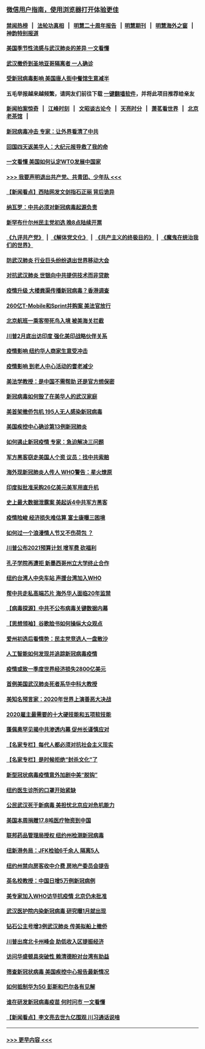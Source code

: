 ### [微信用户指南，使用浏览器打开体验更佳](https://github.com/gfw-breaker/banned-news1/blob/master/indexes/wechat-guide.md?t=0)
#### [禁闻热榜](热点新闻.md?t=0)  &nbsp;&nbsp;|&nbsp;&nbsp; [法轮功真相](https://github.com/gfw-breaker/truth/blob/master/README.md?t=0) &nbsp;&nbsp;|&nbsp;&nbsp; [明慧二十周年报告](https://github.com/gfw-breaker/mh-reports/blob/master/README.md?t=0) &nbsp;&nbsp;|&nbsp;&nbsp;[明慧期刊](https://github.com/gfw-breaker/mh-qikan) &nbsp;&nbsp;|&nbsp;&nbsp; [明慧海外之窗](https://github.com/gfw-breaker/mh-news/blob/master/README.md?t=0) &nbsp;&nbsp;|&nbsp;&nbsp; [神韵特别报道](https://github.com/gfw-breaker/mh-news/blob/master/shenyun.md?t=0)
#### [美国季节性流感与武汉肺炎的差异 一文看懂](../pages/nsc412/n11862428.md?t=02121144) 
#### [武汉撤侨到圣地亚哥隔离者 一人确诊](../pages/nsc412/n11862460.md?t=02121144) 
#### [受新冠病毒影响 美国唐人街中餐馆生意减半](../pages/nsc412/n11861940.md?t=02121144) 
#### 五毛举报越来越频繁，请网友们前往下载 [一键翻墙软件](https://github.com/gfw-breaker/ssr-accounts)，并将此项目推荐给亲友
#### [新闻拍案惊奇](https://github.com/gfw-breaker/banned-news1/blob/master/pages/link4.md) &nbsp;&nbsp;|&nbsp;&nbsp; [江峰时刻](https://github.com/gfw-breaker/banned-news1/blob/master/pages/link4.md) &nbsp;&nbsp;|&nbsp;&nbsp; [文昭谈古论今](https://github.com/gfw-breaker/banned-news1/blob/master/pages/link4.md) &nbsp;&nbsp;|&nbsp;&nbsp; [天亮时分](https://github.com/gfw-breaker/banned-news1/blob/master/pages/link4.md) &nbsp;&nbsp;|&nbsp;&nbsp; [萧茗看世界](https://github.com/gfw-breaker/banned-news1/blob/master/pages/link4.md) &nbsp;&nbsp;|&nbsp;&nbsp; [北京老茶馆](https://github.com/gfw-breaker/banned-news1/blob/master/pages/link4.md) &nbsp;&nbsp;|&nbsp;&nbsp; 
#### [新冠病毒冲击 专家：让外界看清了中共](../pages/nsc412/n11862280.md?t=02121144) 
#### [回国四天返美华人：大纪元报导救了我的命](../pages/nsc412/n11862181.md?t=02121144) 
#### [一文看懂 美国如何认定WTO发展中国家](../pages/nsc412/n11862051.md?t=02121144) 
#### [>>> 我要声明退出共产党、共青团、少年队 <<<](https://github.com/begood0513/goodnews/blob/master/quit/letter.md) 
#### [【新闻看点】西陆网发文剑指石正丽 背后诡异](../pages/nsc412/n11861792.md?t=02121144) 
#### [纳瓦罗：中共必须对新冠病毒起源负责](../pages/nsc412/n11861810.md?t=02121144) 
#### [新罕布什尔州民主党初选 晚8点陆续开票](../pages/nsc412/n11861872.md?t=02121144) 
#### [《九评共产党》](https://github.com/begood0513/9ping.md/blob/master/README.md) &nbsp;|&nbsp; [《解体党文化》](../../../../jtdwh.md/blob/master/README.md)  &nbsp;|&nbsp; [《共产主义的终极目的》](../../../../gczydzjmd.md/blob/master/README.md) &nbsp;|&nbsp; [《魔鬼在统治我们的世界》](../../../../mgztzwmdsj.md/blob/master/README.md) 
#### [防武汉肺炎 行业巨头纷纷退出世界移动大会](../pages/nsc412/n11861795.md?t=02121144) 
#### [对抗武汉肺炎 世银向中共提供技术而非贷款](../pages/nsc412/n11861652.md?t=02121144) 
#### [疫情升级 大楼粪渠传播新冠病毒？香港调查](../pages/nsc412/n11861556.md?t=02121144) 
#### [260亿T-Mobile和Sprint并购案 美法官放行](../pages/nsc412/n11861511.md?t=02121144) 
#### [北京航班一乘客带死鸟入境 被美海关拦截](../pages/nsc412/n11861317.md?t=02121144) 
#### [川普2月底出访印度 强化美印战略伙伴关系](../pages/nsc412/n11860557.md?t=02121144) 
#### [疫情影响  纽约华人商家生意受冲击](../pages/nsc412/n11860284.md?t=02121144) 
#### [疫情影响  到老人中心活动的耆老减少](../pages/nsc412/n11860199.md?t=02121144) 
#### [美法学教授：是中国不需帮助 还是官方想保密](../pages/nsc412/n11859492.md?t=02121144) 
#### [新冠病毒如何毁了在美华人的武汉家庭](../pages/nsc412/n11859524.md?t=02121144) 
#### [美首架撤侨包机 195人无人感染新冠病毒](../pages/nsc412/n11859908.md?t=02121144) 
#### [美国疾控中心确诊第13例新冠肺炎](../pages/nsc412/n11859966.md?t=02121144) 
#### [如何遏止新冠疫情 专家：急迫解决三问题](../pages/nsc412/n11859685.md?t=02121144) 
#### [军方黑客窃走美国人个资 议员：找中共索赔](../pages/nsc412/n11859371.md?t=02121144) 
#### [海外现新冠肺炎人传人 WHO警告：星火燎原](../pages/nsc412/n11859252.md?t=02121144) 
#### [印度拟批准采购26亿美元美军用直升机](../pages/nsc412/n11859143.md?t=02121144) 
#### [史上最大数据泄露案 美起诉4中共军方黑客](../pages/nsc412/n11859115.md?t=02121144) 
#### [疫情险峻 经济损失难估算 富士康曝三困境](../pages/nsc412/n11859120.md?t=02121144) 
#### [如何过一个浪漫情人节又不伤荷包 ？](../pages/nsc412/n11858969.md?t=02121144) 
#### [川普公布2021预算计划 增军费 砍福利](../pages/nsc412/n11859012.md?t=02121144) 
#### [孔子学院再遭拒 新墨西哥州立大学终止合作](../pages/nsc412/n11858661.md?t=02121144) 
#### [纽约台湾人中央车站  声援台湾加入WHO](../pages/nsc412/n11857757.md?t=02121144) 
#### [帮中共走私高端芯片 海外华人面临20年监禁](../pages/nsc412/n11855016.md?t=02121144) 
#### [【病毒探源】中共不公布病毒关键数据内幕](../pages/nsc412/n11856584.md?t=02121144) 
#### [【思想领袖】谷歌脸书如何操纵大众观点](../pages/nsc412/n11680874.md?t=02121144) 
#### [爱州初选后看情势：民主党竞选人一盘散沙](../pages/nsc412/n11856557.md?t=02121144) 
#### [人工智能如何发现并追踪新冠病毒疫情](../pages/nsc412/n11856398.md?t=02121144) 
#### [疫情或致一季度世界经济损失2800亿美元](../pages/nsc412/n11855639.md?t=02121144) 
#### [首例美国武汉肺炎死者系华中科大教授](../pages/nsc412/n11855500.md?t=02121144) 
#### [美知名预言家：2020年世界上演善恶大决战](../pages/nsc412/n11855418.md?t=02121144) 
#### [2020雇主最需要的十大硬技能和五项软技能](../pages/nsc412/n11850953.md?t=02121144) 
#### [蓬佩奥罕见揭中共渗透内幕 促州长谨慎应对](../pages/nsc412/n11854685.md?t=02121144) 
#### [【名家专栏】每代人都必须对抗社会主义现实](../pages/nsc412/n11831412.md?t=02121144) 
#### [【名家专栏】是时候拒绝“封杀文化”了](../pages/nsc412/n11814093.md?t=02121144) 
#### [新型冠状病毒疫情意外加剧中美“脱钩”](../pages/nsc412/n11854475.md?t=02121144) 
#### [纽约医生诊所的口罩开始紧缺](../pages/nsc412/n11853364.md?t=02121144) 
#### [公民武汉死于新病毒 美担忧北京应对危机能力](../pages/nsc412/n11854331.md?t=02121144) 
#### [美国本周捐赠17.8吨医疗物资到中国](../pages/nsc412/n11854269.md?t=02121144) 
#### [联邦药品管理局授权  纽约州检测新冠病毒](../pages/nsc412/n11853371.md?t=02121144) 
#### [纽新港务局：JFK检验6千余人  隔离5人](../pages/nsc412/n11853366.md?t=02121144) 
#### [纽约州禁向房客收中介费  房地产委员会提告](../pages/nsc412/n11853360.md?t=02121144) 
#### [英名校教授：中国日增5万例新冠病例](../pages/nsc412/n11854174.md?t=02121144) 
#### [美专家加入WHO访华抗疫情 北京仍未批准](../pages/nsc412/n11854043.md?t=02121144) 
#### [武汉医护院内染新冠病毒 研究曝1月就出现](../pages/nsc412/n11852928.md?t=02121144) 
#### [钻石公主号增3例武汉肺炎 传美拟船上撤侨](../pages/nsc412/n11853240.md?t=02121144) 
#### [川普出席北卡州峰会 助低收入区提振经济](../pages/nsc412/n11853232.md?t=02121144) 
#### [访问华盛顿具突破性 赖清德盼对台湾有助益](../pages/nsc412/n11853129.md?t=02121144) 
#### [筛查新冠状病毒 美国疾控中心报告最新情况](../pages/nsc412/n11853070.md?t=02121144) 
#### [如何抵制华为5G 彭斯和巴尔各有见解](../pages/nsc412/n11852535.md?t=02121144) 
#### [谁在研发新冠病毒疫苗 何时问市 一文看懂](../pages/nsc412/n11852840.md?t=02121144) 
#### [【新闻看点】李文亮去世九亿围观 川习通话说啥](../pages/nsc412/n11852360.md?t=02121144) 

----
#### [ >>> 更早内容 <<< ](../indexes/nsc412-earlier.md)
